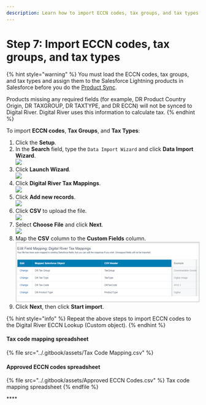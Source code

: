 ```yaml
---
description: Learn how to import ECCN codes, tax groups, and tax types.
---
```


# Step 7: Import ECCN codes, tax groups, and tax types

{% hint style="warning" %}
You must load the ECCN codes, tax groups, and tax types and assign them to the Salesforce Lightning products in Salesforce before you do the [Product Sync](step-8-configure-and-synchronize-the-products.md#product-synchronization).

Products missing any required fields (for example, DR Product Country Origin, DR TAXGROUP, DR TAXTYPE, and DR ECCN) will not be synced to Digital River. Digital River uses this information to calculate tax.
{% endhint %}

To import **ECCN codes**, **Tax Groups**, and **Tax Types**:

1. Click the **Setup**.
2. In the **Search** field, type the `Data Import Wizard` and click **Data Import Wizard**.\
   ![](https://firebasestorage.googleapis.com/v0/b/gitbook-28427.appspot.com/o/assets%2F-MS-2crEBZIcuq\_A3pl1%2F-McuSPQCR0CEVgH5dhLh%2F-McuTAUKv7fL2J8TeO-3%2FData%20import%20wizard.png?alt=media\&token=d8de4e40-7bcc-4d2c-8848-7cfc3ff31fe0)
3. Click **Launch Wizard**.\
   ![](https://firebasestorage.googleapis.com/v0/b/gitbook-28427.appspot.com/o/assets%2F-MS-2crEBZIcuq\_A3pl1%2F-McuTJOFKJ8UwpOfmWDA%2F-McuTUUP15KumtID4Vgu%2FLaunch%20wizard.png?alt=media\&token=a073c45c-1830-4658-a351-7cf4ba8309dd)
4. Click **Digital River Tax Mappings**.\
   ![](https://firebasestorage.googleapis.com/v0/b/gitbook-28427.appspot.com/o/assets%2F-MS-2crEBZIcuq\_A3pl1%2F-McuTJOFKJ8UwpOfmWDA%2F-McuTlg\_DWwkjDqHu0cB%2FDigital%20River%20tax%20mapping%20custom%20object.png?alt=media\&token=14bbce36-4fd1-4537-ba75-6eca27420e95)
5. Click **Add new records**.\
   ![](https://firebasestorage.googleapis.com/v0/b/gitbook-28427.appspot.com/o/assets%2F-MS-2crEBZIcuq\_A3pl1%2F-McuTpuFVxxn3zd-7CAo%2F-McuTv7boo0I7QLGUOTQ%2FAdd%20new%20records.png?alt=media\&token=cc1a1bbf-475e-438c-83d6-30c59b1b1412)
6. Click **CSV** to upload the file.\
   ![](https://firebasestorage.googleapis.com/v0/b/gitbook-28427.appspot.com/o/assets%2F-MS-2crEBZIcuq\_A3pl1%2F-McuTpuFVxxn3zd-7CAo%2F-McuU6PJrI1LxTh14fsl%2FCSV%20to%20upload%20the%20file.png?alt=media\&token=b6e8bfac-dbde-46ee-aaa4-33e54e46e14e)
7. Select **Choose File** and click **Next**.\
   ![](https://firebasestorage.googleapis.com/v0/b/gitbook-28427.appspot.com/o/assets%2F-MS-2crEBZIcuq\_A3pl1%2F-McuUJir4CH4M1-EAlOe%2F-McuUPjE6mg0PhPP\_uTR%2FChoose%20file%20and%20click%20next.png?alt=media\&token=ce49aaac-77d0-4eae-80dc-96e7875a189c)
8. Map the **CSV** column to the **Custom Fields** column.\
   ![](<../.gitbook/assets/CSV mapping.png>)
9. Click **Next**, then click **Start import**.

{% hint style="info" %}
Repeat the above steps to import ECCN codes to the Digital River ECCN Lookup (Custom object).
{% endhint %}

#### **​Tax code mapping spreadsheet**

{% file src="../.gitbook/assets/Tax Code Mapping.csv" %}

#### **Approved ECCN codes spreadsheet**

{% file src="../.gitbook/assets/Approved ECCN Codes.csv" %}
Tax code mapping spreadsheet
{% endfile %}

\*\*\*\*[\
](https://docs.digitalriver.com/salesforce-lightning/v/1.0/operation-and-maintenance/step-6-enable-or-disable-us-tax-certificates)

